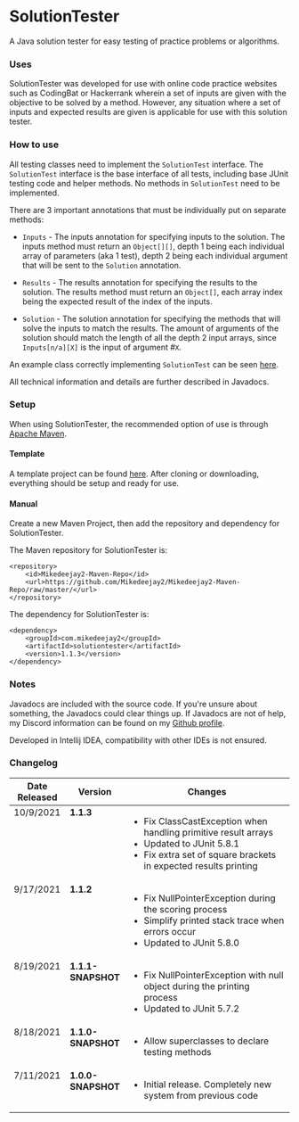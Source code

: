 # SolutionTester
A Java solution tester for easy testing of practice problems or algorithms.

### Uses
SolutionTester was developed for use with online code practice websites such as CodingBat or Hackerrank wherein a set 
of inputs are given with the objective to be solved by a method. However, any situation where a set of inputs and 
expected results are given is applicable for use with this
solution tester.

### How to use
All testing classes need to implement the `SolutionTest` interface. The `SolutionTest` interface is the base interface 
of all tests, including base JUnit testing code and helper methods. No methods in `SolutionTest` need to be implemented.

There are 3 important annotations that must be individually put on separate methods:
* `Inputs` - The inputs annotation for specifying inputs to the solution. The inputs method must return an `Object[][]`,
  depth 1 being each individual array of parameters (aka 1 test), depth 2 being each individual argument that will be 
  sent to the `Solution` annotation.

* `Results` - The results annotation for specifying the results to the solution. The results method must return an 
  `Object[]`, each array index being the expected result of the index of the inputs.

* `Solution` - The solution annotation for specifying the methods that will solve the inputs to match the results. The 
  amount of arguments of the solution should match the length of all the depth 2 input arrays, since `Inputs[n/a][X]` 
  is the input of argument #`X`.

An example class correctly implementing `SolutionTest` can be seen 
[here](https://github.com/Mikedeejay2/SolutionTesterExample/blob/master/src/main/java/com/mikedeejay2/example/ExampleSolution.java).


All technical information and details are further described in Javadocs.

### Setup
When using SolutionTester, the recommended option of use is through [Apache Maven](https://maven.apache.org/).

#### Template
A template project can be found [here](https://github.com/Mikedeejay2/SolutionTesterExample). After cloning or 
downloading, everything should be setup and ready for use.

#### Manual
Create a new Maven Project, then add the repository and dependency for SolutionTester.

The Maven repository for SolutionTester is:
```
<repository>
    <id>Mikedeejay2-Maven-Repo</id>
    <url>https://github.com/Mikedeejay2/Mikedeejay2-Maven-Repo/raw/master/</url>
</repository>
```

The dependency for SolutionTester is:
```
<dependency>
    <groupId>com.mikedeejay2</groupId>
    <artifactId>solutiontester</artifactId>
    <version>1.1.3</version>
</dependency>
```
### Notes
Javadocs are included with the source code. If you're unsure about something, the Javadocs could clear things up. If 
Javadocs are not of help, my Discord information can be found on my [Github profile](https://github.com/Mikedeejay2).

Developed in Intellij IDEA, compatibility with other IDEs is not ensured.

### Changelog
<table style="width: 100%">
  <thead>
    <th style="width: 20%">Date Released</th>
    <th style="width: 20%">Version</th>
    <th style="width: 60%">Changes</th>
  </thead>
  <tbody>
    <tr>
      <td style="vertical-align: top">10/9/2021</td>
      <td style="vertical-align: top"><b>1.1.3</b></td>
      <td style="vertical-align: top">
        <ul>
          <li>Fix ClassCastException when handling primitive result arrays</li>
          <li>Updated to JUnit 5.8.1</li>
          <li>Fix extra set of square brackets in expected results printing</li>
        </ul>
      </td>
    </tr>
    <tr>
      <td style="vertical-align: top">9/17/2021</td>
      <td style="vertical-align: top"><b>1.1.2</b></td>
      <td style="vertical-align: top">
        <ul>
          <li>Fix NullPointerException during the scoring process</li>
          <li>Simplify printed stack trace when errors occur</li>
          <li>Updated to JUnit 5.8.0</li>
        </ul>
      </td>
    </tr>
    <tr>
      <td style="vertical-align: top">8/19/2021</td>
      <td style="vertical-align: top"><b>1.1.1-SNAPSHOT</b></td>
      <td style="vertical-align: top">
        <ul>
          <li>Fix NullPointerException with null object during the printing process</li>
          <li>Updated to JUnit 5.7.2</li>
        </ul>
      </td>
    </tr>
    <tr>
      <td style="vertical-align: top">8/18/2021</td>
      <td style="vertical-align: top"><b>1.1.0-SNAPSHOT</b></td>
      <td style="vertical-align: top">
        <ul>
          <li>Allow superclasses to declare testing methods</li>
        </ul>
      </td>
    </tr>
    <tr>
      <td style="vertical-align: top">7/11/2021</td>
      <td style="vertical-align: top"><b>1.0.0-SNAPSHOT</b></td>
      <td style="vertical-align: top">
        <ul>
          <li>Initial release. Completely new system from previous code</li>
        </ul>
      </td>
    </tr>
  </tbody>
</table>